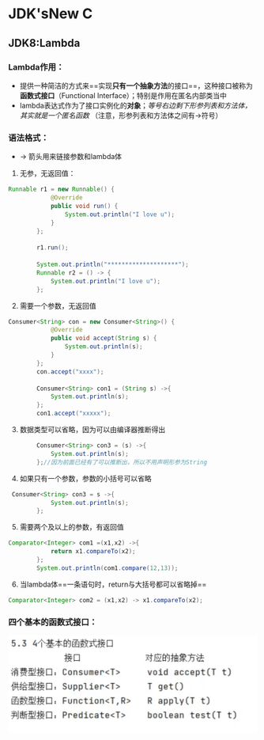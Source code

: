 # JDK'sNew C
## JDK8:Lambda
### Lambda作用：
- 提供一种简洁的方式来==实现**只有一个抽象方法**的接口==，这种接口被称为**函数式接口**（Functional Interface）；特别是作用在匿名内部类当中
- lambda表达式作为了接口实例化的**对象**；*等号右边剩下形参列表和方法体，其实就是一个匿名函数* （注意，形参列表和方法体之间有->符号）
### 语法格式：
- -> 箭头用来链接参数和lambda体
1.  无参，无返回值：

```java
Runnable r1 = new Runnable() {
            @Override
            public void run() {
                System.out.println("I love u");
            }
        };

        r1.run();

        System.out.println("********************");
        Runnable r2 = () -> {
            System.out.println("I love u");
        };
```
2. 需要一个参数，无返回值

```java
Consumer<String> con = new Consumer<String>() {
            @Override
            public void accept(String s) {
                System.out.println(s);
            }
        };
        con.accept("xxxx");
        
        Consumer<String> con1 = (String s) ->{
            System.out.println(s);
        };
        con1.accept("xxxxx");
```
3. 数据类型可以省略，因为可以由编译器推断得出

```java
        Consumer<String> con3 = (s) ->{
            System.out.println(s);
        };//因为前面已经有了可以推断出，所以不用声明形参为String
```
4. 如果只有一个参数，参数的小括号可以省略

```java
 Consumer<String> con3 = s ->{
            System.out.println(s);
        };
```
5. 需要两个及以上的参数，有返回值

```java
Comparator<Integer> com1 =(x1,x2) ->{
            return x1.compareTo(x2);
        };
        System.out.println(com1.compare(12,13));
```
6. 当lambda体==一条语句时，return与大括号都可以省略掉==

```java
Comparator<Integer> com2 = (x1,x2) -> x1.compareTo(x2);
```
### 四个基本的函数式接口：

<img src="./../Pic/image-20231102193617279.png" alt="image-20231102193617279" style="zoom:50%;" />
